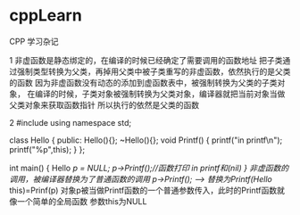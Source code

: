 # cppLearn
CPP 学习杂记

1  非虚函数是静态绑定的，在编译的时候已经确定了需要调用的函数地址
   把子类通过强制类型转换为父类，再掉用父类中被子类重写的非虚函数，依然执行的是父类的函数
   因为非虚函数没有动态的添加到虚函数表中，被强制转换为父类的子类对象，
   在编译的时候，子类对象被强制转换为父类对象，编译器就把当前对象当做父类对象来获取函数指针
   所以执行的依然是父类的函数
   
2
#include <iostream>
using namespace std;

class Hello
{
public:
    Hello(){};
    ~Hello(){};
    void Printf()
    {
        printf("in printf\n");
        printf("%p",this);
    }
};
 
int main() {
    Hello *p = NULL;
    p->Printf();//函数打印 in printf和(nil)
}
非虚函数的调用，被编译器替换为了普通函数的调用
p->Printf(); --> 替换为Printf(Hello* this)=Prinf(p)
对象p被当做Printf函数的一个普通参数传入，此时的Printf函数就像一个简单的全局函数
参数this为NULL
